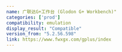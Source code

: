 ```yaml
---
name: 广联达G+工作台 (Glodon G+ Workbench)"
categories: ['prod']
compatibility: emulation
display_result: "Compatible"
version_from: "5.2.56.598"
link: https://www.fwxgx.com/gplus/index
---
```

